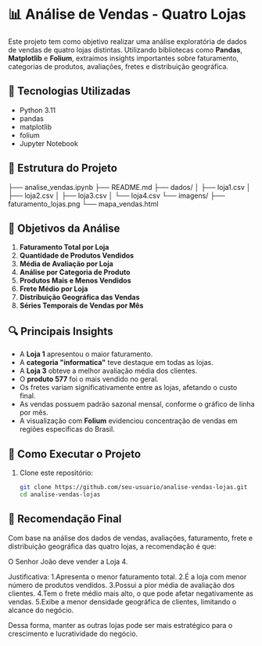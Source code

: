 # 📊 Análise de Vendas - Quatro Lojas

Este projeto tem como objetivo realizar uma análise exploratória de dados de vendas de quatro lojas distintas. Utilizando bibliotecas como **Pandas**, **Matplotlib** e **Folium**, extraímos insights importantes sobre faturamento, categorias de produtos, avaliações, fretes e distribuição geográfica.

## 🧰 Tecnologias Utilizadas

- Python 3.11
- pandas
- matplotlib
- folium
- Jupyter Notebook

## 📁 Estrutura do Projeto

├── analise_vendas.ipynb
├── README.md
├── dados/
│ ├── loja1.csv
│ ├── loja2.csv
│ ├── loja3.csv
│ └── loja4.csv
└── imagens/
├── faturamento_lojas.png
└── mapa_vendas.html



## 📌 Objetivos da Análise

1. **Faturamento Total por Loja**
2. **Quantidade de Produtos Vendidos**
3. **Média de Avaliação por Loja**
4. **Análise por Categoria de Produto**
5. **Produtos Mais e Menos Vendidos**
6. **Frete Médio por Loja**
7. **Distribuição Geográfica das Vendas**
8. **Séries Temporais de Vendas por Mês**

## 🔍 Principais Insights

- A **Loja 1** apresentou o maior faturamento.
- A **categoria "informatica"** teve destaque em todas as lojas.
- A **Loja 3** obteve a melhor avaliação média dos clientes.
- O **produto 577** foi o mais vendido no geral.
- Os fretes variam significativamente entre as lojas, afetando o custo final.
- As vendas possuem padrão sazonal mensal, conforme o gráfico de linha por mês.
- A visualização com **Folium** evidenciou concentração de vendas em regiões específicas do Brasil.

## 📌 Como Executar o Projeto

1. Clone este repositório:
   ```bash
   git clone https://github.com/seu-usuario/analise-vendas-lojas.git
   cd analise-vendas-lojas

   
## 📌 Recomendação Final
Com base na análise dos dados de vendas, avaliações, faturamento, frete e distribuição geográfica das quatro lojas, a recomendação é que:

O Senhor João deve vender a Loja 4.

Justificativa:
1.Apresenta o menor faturamento total.
2.É a loja com menor número de produtos vendidos.
3.Possui a pior média de avaliação dos clientes.
4.Tem o frete médio mais alto, o que pode afetar negativamente as vendas.
5.Exibe a menor densidade geográfica de clientes, limitando o alcance do negócio.

Dessa forma, manter as outras lojas pode ser mais estratégico para o crescimento e lucratividade do negócio.
